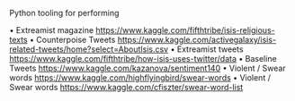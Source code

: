 Python tooling for performing 

•	Extreamist magazine https://www.kaggle.com/fifthtribe/isis-religious-texts
•	Counterpoise Tweets https://www.kaggle.com/activegalaxy/isis-related-tweets/home?select=AboutIsis.csv
•	Extreamist tweets https://www.kaggle.com/fifthtribe/how-isis-uses-twitter/data
•	Baseline Tweets https://www.kaggle.com/kazanova/sentiment140
• Violent / Swear words https://www.kaggle.com/highflyingbird/swear-words
• Violent / Swear words https://www.kaggle.com/cfiszter/swear-word-list
